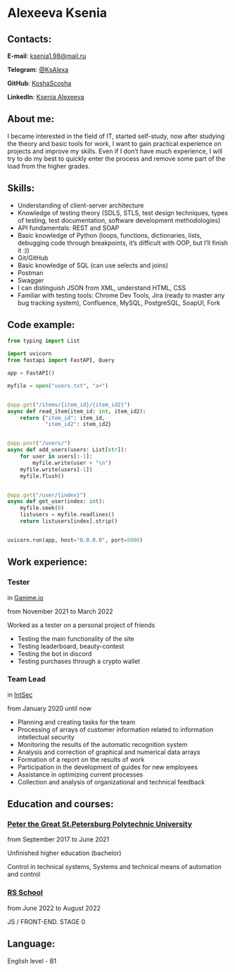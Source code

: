# Alexeeva Ksenia
## Contacts:
**E-mail**: ksenia1.98@mail.ru

**Telegram**: [@KsAlexa](https://t.me/KsAlexa)

**GitHub**: [KoshaScosha](https://github.com/KoshaScosha)

**LinkedIn**: [Ksenia Alexeeva](https://www.linkedin.com/in/ksenia-alexeeva-203929233/)
## About me:
I became interested in the field of IT, started self-study, now after studying the theory and basic tools for work, I want to gain practical experience on projects and improve my skills. Even if I don’t have much experience, I will try to do my best to quickly enter the process and remove some part of the load from the higher grades.
## Skills:
- Understanding of client-server architecture
- Knowledge of testing theory (SDLS, STLS, test design techniques, types of testing, test documentation, software development methodologies)
- API fundamentals: REST and SOAP
- Basic knowledge of Python (loops, functions, dictionaries, lists, debugging code through breakpoints, it’s difficult with OOP, but I’ll finish it :))
- Git/GitHub
- Basic knowledge of SQL (can use selects and joins)
- Postman
- Swagger
- I can distinguish JSON from XML, understand HTML, CSS
- Familiar with testing tools: Chrome Dev Tools, Jira (ready to master any bug tracking system), Confluence, MySQL, PostgreSQL, SoapUI, Fork
## Code example:

```python
from typing import List

import uvicorn
from fastapi import FastAPI, Query

app = FastAPI()

myfile = open("users.txt", "a+")


@app.get("/items/{item_id}/{item_id2}")
async def read_item(item_id: int, item_id2):
    return {"item_id": item_id,
            "item_id2": item_id2}


@app.post("/users/")
async def add_users(users: List[str]):
    for user in users[:-1]:
        myfile.write(user + "\n")
    myfile.write(users[-1])
    myfile.flush()


@app.get("/user/{index}")
async def get_user(index: int):
    myfile.seek(0)
    listusers = myfile.readlines()
    return listusers[index].strip()


uvicorn.run(app, host="0.0.0.0", port=5000)
```

## Work experience:
### Tester
in [Ganime.io](https://ganime.io/)

from November 2021 to March 2022

Worked as a tester on a personal project of friends 
- Testing the main functionality of the site
- Testing leaderboard, beauty-contest
- Testing the bot in discord
- Testing purchases through a crypto wallet

### Team Lead
in [IntSec](https://www.int-sec.ru/)

from January 2020 until now

- Planning and creating tasks for the team
- Processing of arrays of customer information related to information intellectual security
- Monitoring the results of the automatic recognition system
- Analysis and correction of graphical and numerical data arrays
- Formation of a report on the results of work
- Participation in the development of guides for new employees
- Assistance in optimizing current processes
- Collection and analysis of organizational and technical feedback

## Education and courses:
### [Peter the Great St.Petersburg Polytechnic University](https://www.spbstu.ru/)
from September 2017 to June 2021

Unfinished higher education (bachelor)

Control in technical systems, Systems and technical means of automation and control

### [RS School](https://rs.school/)
from June 2022 to August 2022

JS / FRONT-END. STAGE 0

## Language:
English level - B1